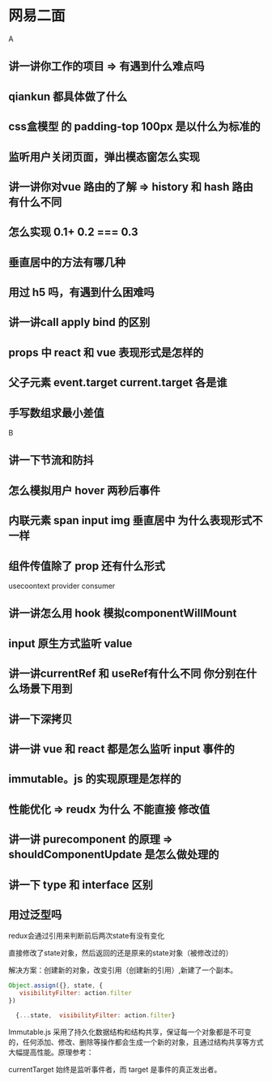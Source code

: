 # 网易二面

A

## 讲一讲你工作的项目 => 有遇到什么难点吗

## qiankun 都具体做了什么

## css盒模型 的 padding-top 100px 是以什么为标准的

## 监听用户关闭页面，弹出模态窗怎么实现

## 讲一讲你对vue 路由的了解 => history 和 hash 路由有什么不同

## 怎么实现 0.1+ 0.2  === 0.3

## 垂直居中的方法有哪几种

## 用过 h5 吗，有遇到什么困难吗

## 讲一讲call apply bind 的区别

## props 中 react 和 vue 表现形式是怎样的

## 父子元素 event.target  current.target 各是谁

## 手写数组求最小差值

B

## 讲一下节流和防抖

## 怎么模拟用户 hover 两秒后事件

## 内联元素 span input img  垂直居中  为什么表现形式不一样

## 组件传值除了 prop 还有什么形式

usecoontext provider  consumer

## 讲一讲怎么用 hook 模拟componentWillMount

## input 原生方式监听 value

## 讲一讲currentRef 和 useRef有什么不同 你分别在什么场景下用到

## 讲一下深拷贝

## 讲一讲 vue 和 react 都是怎么监听 input 事件的

## immutable。js 的实现原理是怎样的

## 性能优化 => reudx  为什么 不能直接 修改值

## 讲一讲 purecomponent 的原理 => shouldComponentUpdate 是怎么做处理的

## 讲一下 type 和 interface 区别

## 用过泛型吗

redux会通过引用来判断前后两次state有没有变化

直接修改了state对象，然后返回的还是原来的state对象（被修改过的）

解决方案：创建新的对象，改变引用（创建新的引用）,新建了一个副本。

```js
Object.assign({}, state, {
   visibilityFilter: action.filter
})  
```

```js
  {...state,  visibilityFilter: action.filter} 
```

Immutable.js 采用了持久化数据结构和结构共享，保证每一个对象都是不可变的，任何添加、修改、删除等操作都会生成一个新的对象，且通过结构共享等方式大幅提高性能。原理参考：

currentTarget 始终是监听事件者，而 target 是事件的真正发出者。
